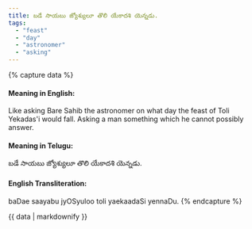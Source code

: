 ```yaml
---
title: బడే సాయబు జ్యోశ్యులూ తొలి యేకాదశి యెన్నడు.
tags:
  - "feast"
  - "day"
  - "astronomer"
  - "asking"
---
```


{% capture data %}
#### Meaning in English:
Like asking Bare Sahib the astronomer on what day the feast of Toli Yekadas'i would fall.
Asking a man something which he cannot possibly answer.

#### Meaning in Telugu:
బడే సాయబు జ్యోశ్యులూ తొలి యేకాదశి యెన్నడు.

#### English Transliteration:
baDae saayabu jyOSyuloo toli yaekaadaSi yennaDu.
{% endcapture %}

{{ data | markdownify }}

